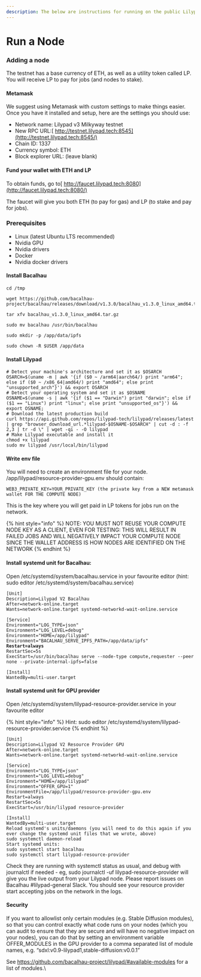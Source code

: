 ```yaml
---
description: The below are instructions for running on the public Lilypad testnet.
---
```


# Run a Node

### Adding a node

The testnet has a base currency of ETH, as well as a utility token called LP. You will receive LP to pay for jobs (and nodes to stake).

#### Metamask

We suggest using Metamask with custom settings to make things easier. Once you have it installed and setup, here are the settings you should use:

* Network name: Lilypad v3 Milkyway testnet
* New RPC URL:[ http://testnet.lilypad.tech:8545](http://testnet.lilypad.tech:8545/)
* Chain ID: 1337
* Currency symbol: ETH
* Block explorer URL: (leave blank)

#### Fund your wallet with ETH and LP

To obtain funds, go to[ http://faucet.lilypad.tech:8080](http://faucet.lilypad.tech:8080/)

The faucet will give you both ETH (to pay for gas) and LP (to stake and pay for jobs).

### Prerequisites

* Linux (latest Ubuntu LTS recommended)
* Nvidia GPU
* Nvidia drivers
* Docker
* Nvidia docker drivers

#### Install Bacalhau

```
cd /tmp

wget https://github.com/bacalhau-project/bacalhau/releases/download/v1.3.0/bacalhau_v1.3.0_linux_amd64.tar.gz

tar xfv bacalhau_v1.3.0_linux_amd64.tar.gz

sudo mv bacalhau /usr/bin/bacalhau

sudo mkdir -p /app/data/ipfs

sudo chown -R $USER /app/data
```

#### Install Lilypad

```
# Detect your machine's architecture and set it as $OSARCH
OSARCH=$(uname -m | awk '{if ($0 ~ /arm64|aarch64/) print "arm64"; else if ($0 ~ /x86_64|amd64/) print "amd64"; else print "unsupported_arch"}') && export OSARCH
# Detect your operating system and set it as $OSNAME
OSNAME=$(uname -s | awk '{if ($1 == "Darwin") print "darwin"; else if ($1 == "Linux") print "linux"; else print "unsupported_os"}') && export OSNAME;
# Download the latest production build
curl https://api.github.com/repos/lilypad-tech/lilypad/releases/latest | grep "browser_download_url.*lilypad-$OSNAME-$OSARCH" | cut -d : -f 2,3 | tr -d \" | wget -qi - -O lilypad
# Make Lilypad executable and install it
chmod +x lilypad
sudo mv lilypad /usr/local/bin/lilypad
```

#### Write env file

You will need to create an environment file for your node. /app/lilypad/resource-provider-gpu.env should contain:

```
WEB3_PRIVATE_KEY=YOUR_PRIVATE_KEY (the private key from a NEW metamask wallet FOR THE COMPUTE NODE)
```

This is the key where you will get paid in LP tokens for jobs run on the network.

{% hint style="info" %}
NOTE: YOU MUST NOT REUSE YOUR COMPUTE NODE KEY AS A CLIENT, EVEN FOR TESTING: THIS WILL RESULT IN FAILED JOBS AND WILL NEGATIVELY IMPACT YOUR COMPUTE NODE SINCE THE WALLET ADDRESS IS HOW NODES ARE IDENTIFIED ON THE NETWORK
{% endhint %}

#### Install systemd unit for Bacalhau:

Open /etc/systemd/system/bacalhau.service in your favourite editor (hint: sudo editor /etc/systemd/system/bacalhau.service)

<pre><code>[Unit]
Description=Lilypad V2 Bacalhau
After=network-online.target
Wants=network-online.target systemd-networkd-wait-online.service

[Service]
Environment="LOG_TYPE=json"
Environment="LOG_LEVEL=debug"
Environment="HOME=/app/lilypad"
Environment="BACALHAU_SERVE_IPFS_PATH=/app/data/ipfs"
<strong>Restart=always
</strong>RestartSec=5s
ExecStart=/usr/bin/bacalhau serve --node-type compute,requester --peer none --private-internal-ipfs=false

[Install]
WantedBy=multi-user.target
</code></pre>

#### Install systemd unit for GPU provider

Open /etc/systemd/system/lilypad-resource-provider.service in your favourite editor&#x20;

{% hint style="info" %}
Hint: sudo editor /etc/systemd/system/lilypad-resource-provider.service
{% endhint %}

```
[Unit]
Description=Lilypad V2 Resource Provider GPU
After=network-online.target
Wants=network-online.target systemd-networkd-wait-online.service

[Service]
Environment="LOG_TYPE=json"
Environment="LOG_LEVEL=debug"
Environment="HOME=/app/lilypad"
Environment="OFFER_GPU=1"
EnvironmentFile=/app/lilypad/resource-provider-gpu.env
Restart=always
RestartSec=5s
ExecStart=/usr/bin/lilypad resource-provider 

[Install]
WantedBy=multi-user.target
Reload systemd's units/daemons (you will need to do this again if you ever change the systemd unit files that we wrote, above)
sudo systemctl daemon-reload
Start systemd units:
sudo systemctl start bacalhau
sudo systemctl start lilypad-resource-provider
```

Check they are running with systemctl status as usual, and debug with journalctl if needed - eg, sudo journalctl -uf lilypad-resource-provider will give you the live output from your Lilypad node. Please report issues on Bacalhau #lilypad-general Slack. You should see your resource provider start accepting jobs on the network in the logs.

#### Security

If you want to allowlist only certain modules (e.g. Stable Diffusion modules), so that you can control exactly what code runs on your nodes (which you can audit to ensure that they are secure and will have no negative impact on your nodes), you can do that by setting an environment variable OFFER\_MODULES in the GPU provider to a comma separated list of module names, e.g. “sdxl:v0.9-lilypad1,stable-diffusion:v0.0.1”

See https://github.com/bacalhau-project/lilypad/#available-modules for a list of modules.\
